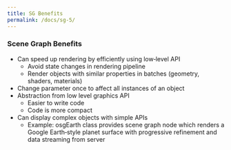 ```yaml
---
title: SG Benefits
permalink: /docs/sg-5/
---
```


### Scene Graph Benefits

* Can speed up rendering by efficiently using low‐level API
  * Avoid state changes in rendering pipeline
  * Render objects with similar properties in batches (geometry, shaders, materials)
* Change parameter once to affect all instances of an object
* Abstraction from low level graphics API
  * Easier to write code
  * Code is more compact
* Can display complex objects with simple APIs
  * Example: osgEarth class provides scene graph node which renders a Google Earth‐style planet surface with progressive refinement and data streaming from server